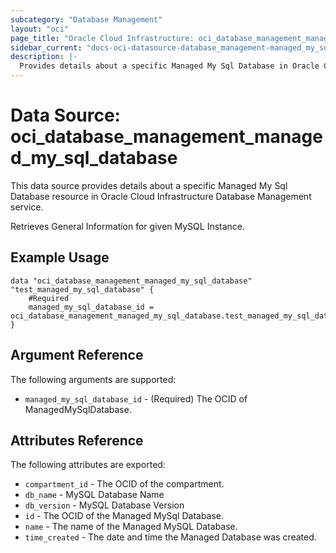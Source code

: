 ```yaml
---
subcategory: "Database Management"
layout: "oci"
page_title: "Oracle Cloud Infrastructure: oci_database_management_managed_my_sql_database"
sidebar_current: "docs-oci-datasource-database_management-managed_my_sql_database"
description: |-
  Provides details about a specific Managed My Sql Database in Oracle Cloud Infrastructure Database Management service
---
```


# Data Source: oci_database_management_managed_my_sql_database
This data source provides details about a specific Managed My Sql Database resource in Oracle Cloud Infrastructure Database Management service.

Retrieves General Information for given MySQL Instance.


## Example Usage

```hcl
data "oci_database_management_managed_my_sql_database" "test_managed_my_sql_database" {
	#Required
	managed_my_sql_database_id = oci_database_management_managed_my_sql_database.test_managed_my_sql_database.id
}
```

## Argument Reference

The following arguments are supported:

* `managed_my_sql_database_id` - (Required) The OCID of ManagedMySqlDatabase.


## Attributes Reference

The following attributes are exported:

* `compartment_id` - The OCID of the compartment.
* `db_name` - MySQL Database Name
* `db_version` - MySQL Database Version
* `id` - The OCID of the Managed MySql Database.
* `name` - The name of the Managed MySQL Database.
* `time_created` - The date and time the Managed Database was created.

